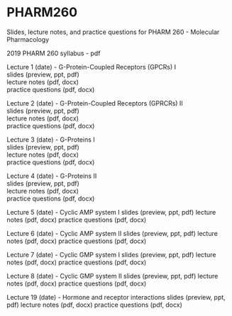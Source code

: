 # PHARM260
Slides, lecture notes, and practice questions for PHARM 260 - Molecular Pharmacology

2019 PHARM 260 syllabus - pdf

Lecture 1 (date) - G-Protein-Coupled Receptors (GPCRs) I  
slides (preview, ppt, pdf)  
lecture notes (pdf, docx)  
practice questions (pdf, docx)

Lecture 2 (date) - G-Protein-Coupled Receptors (GPRCRs) II  
slides (preview, ppt, pdf)  
lecture notes (pdf, docx)  
practice questions (pdf, docx)  

Lecture 3 (date) - G-Proteins I  
slides (preview, ppt, pdf)  
lecture notes (pdf, docx)  
practice questions (pdf, docx)  

Lecture 4 (date) - G-Proteins II  
slides (preview, ppt, pdf)  
lecture notes (pdf, docx)  
practice questions (pdf, docx)  

Lecture 5 (date) - Cyclic AMP system I
slides (preview, ppt, pdf)
lecture notes (pdf, docx)
practice questions (pdf, docx)

Lecture 6 (date) - Cyclic AMP system II
slides (preview, ppt, pdf)
lecture notes (pdf, docx)
practice questions (pdf, docx)

Lecture 7 (date) - Cyclic GMP system I
slides (preview, ppt, pdf)
lecture notes (pdf, docx)
practice questions (pdf, docx)

Lecture 8 (date) - Cyclic GMP system II
slides (preview, ppt, pdf)
lecture notes (pdf, docx)
practice questions (pdf, docx)

Lecture 19 (date) - Hormone and receptor interactions
slides (preview, ppt, pdf)
lecture notes (pdf, docx)
practice questions (pdf, docx)
